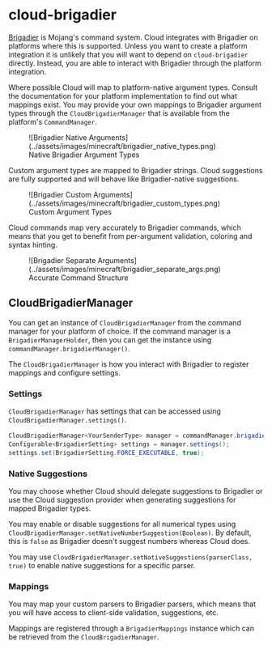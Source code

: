 # cloud-brigadier

[Brigadier](https://github.com/mojang/brigadier) is Mojang's command system. Cloud integrates with Brigadier on platforms
where this is supported. Unless you want to create a platform integration it is unlikely that you will want to depend
on `cloud-brigadier` directly. Instead, you are able to interact with Brigadier through the platform integration.

Where possible Cloud will map to platform-native argument types. Consult the documentation for your platform
implementation to find out what mappings exist. You may provide your own mappings to Brigadier argument types
through the `CloudBrigadierManager` that is available from the platform's `CommandManager`.

<figure markdown>
  ![Brigadier Native Arguments](../assets/images/minecraft/brigadier_native_types.png)
  <figcaption>Native Brigadier Argument Types</figcaption>
</figure>

Custom argument types are mapped to Brigadier strings. Cloud suggestions are fully supported and will behave
like Brigadier-native suggestions.

<figure markdown>
  ![Brigadier Custom Arguments](../assets/images/minecraft/brigadier_custom_types.png)
  <figcaption>Custom Argument Types</figcaption>
</figure>

Cloud commands map very accurately to Brigadier commands, which means that you get to benefit from
per-argument validation, coloring and syntax hinting.

<figure markdown>
  ![Brigadier Separate Arguments](../assets/images/minecraft/brigadier_separate_args.png)
  <figcaption>Accurate Command Structure</figcaption>
</figure>

## CloudBrigadierManager

You can get an instance of `CloudBrigadierManager` from the command manager for your platform of choice.
If the command manager is a `BrigadierManagerHolder`, then you can get the instance using `commandManager.brigadierManager()`.

The `CloudBrigadierManager` is how you interact with Brigadier to register mappings and configure settings.

### Settings

`CloudBrigadierManager` has settings that can be accessed using `CloudBrigadierManager.settings()`.

```java title="Example Setting Usage"
CloudBrigadierManager<YourSenderType> manager = commandManager.brigadierManager();
Configurable<BrigadierSetting> settings = manager.settings();
settings.set(BrigadierSetting.FORCE_EXECUTABLE, true);
```

### Native Suggestions

You may choose whether Cloud should delegate suggestions to Brigadier or use the Cloud suggestion provider
when generating suggestions for mapped Brigadier types.

You may enable or disable suggestions for all numerical types using
`CloudBrigadierManager.setNativeNumberSuggestion(Boolean)`. By default, this is `false` as Brigadier doesn't suggest
numbers whereas Cloud does.

You may use `CloudBrigadierManager.setNativeSuggestions(parserClass, true)` to enable native suggestions for
a specific parser.

### Mappings

You may map your custom parsers to Brigadier parsers, which means that you will have access to client-side
validation, suggestions, etc.

Mappings are registered through a `BrigadierMappings` instance which can be retrieved from the
`CloudBrigadierManager`.
